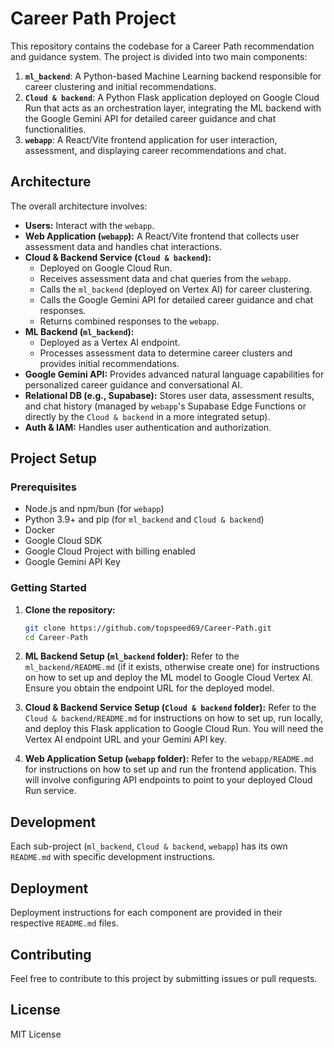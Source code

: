 # Career Path Project

This repository contains the codebase for a Career Path recommendation and guidance system. The project is divided into two main components:

1.  **`ml_backend`**: A Python-based Machine Learning backend responsible for career clustering and initial recommendations.
2.  **`Cloud & backend`**: A Python Flask application deployed on Google Cloud Run that acts as an orchestration layer, integrating the ML backend with the Google Gemini API for detailed career guidance and chat functionalities.
3.  **`webapp`**: A React/Vite frontend application for user interaction, assessment, and displaying career recommendations and chat.

## Architecture

The overall architecture involves:

-   **Users:** Interact with the `webapp`.
-   **Web Application (`webapp`):** A React/Vite frontend that collects user assessment data and handles chat interactions.
-   **Cloud & Backend Service (`Cloud & backend`):**
    -   Deployed on Google Cloud Run.
    -   Receives assessment data and chat queries from the `webapp`.
    -   Calls the `ml_backend` (deployed on Vertex AI) for career clustering.
    -   Calls the Google Gemini API for detailed career guidance and chat responses.
    -   Returns combined responses to the `webapp`.
-   **ML Backend (`ml_backend`):**
    -   Deployed as a Vertex AI endpoint.
    -   Processes assessment data to determine career clusters and provides initial recommendations.
-   **Google Gemini API:** Provides advanced natural language capabilities for personalized career guidance and conversational AI.
-   **Relational DB (e.g., Supabase):** Stores user data, assessment results, and chat history (managed by `webapp`'s Supabase Edge Functions or directly by the `Cloud & backend` in a more integrated setup).
-   **Auth & IAM:** Handles user authentication and authorization.

## Project Setup

### Prerequisites

-   Node.js and npm/bun (for `webapp`)
-   Python 3.9+ and pip (for `ml_backend` and `Cloud & backend`)
-   Docker
-   Google Cloud SDK
-   Google Cloud Project with billing enabled
-   Google Gemini API Key

### Getting Started

1.  **Clone the repository:**
    ```bash
    git clone https://github.com/topspeed69/Career-Path.git
    cd Career-Path
    ```

2.  **ML Backend Setup (`ml_backend` folder):**
    Refer to the `ml_backend/README.md` (if it exists, otherwise create one) for instructions on how to set up and deploy the ML model to Google Cloud Vertex AI. Ensure you obtain the endpoint URL for the deployed model.

3.  **Cloud & Backend Service Setup (`Cloud & backend` folder):**
    Refer to the `Cloud & backend/README.md` for instructions on how to set up, run locally, and deploy this Flask application to Google Cloud Run. You will need the Vertex AI endpoint URL and your Gemini API key.

4.  **Web Application Setup (`webapp` folder):**
    Refer to the `webapp/README.md` for instructions on how to set up and run the frontend application. This will involve configuring API endpoints to point to your deployed Cloud Run service.

## Development

Each sub-project (`ml_backend`, `Cloud & backend`, `webapp`) has its own `README.md` with specific development instructions.

## Deployment

Deployment instructions for each component are provided in their respective `README.md` files.

## Contributing

Feel free to contribute to this project by submitting issues or pull requests.

## License

MIT License
